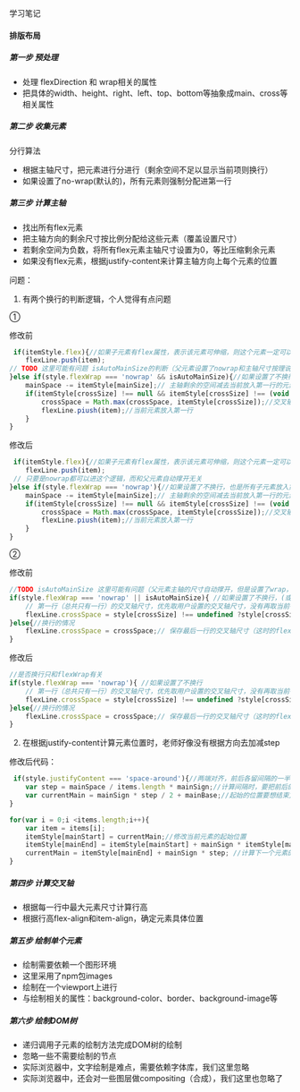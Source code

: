 学习笔记
#### 排版布局
##### 第一步 预处理
+ 处理 flexDirection 和 wrap相关的属性
+ 把具体的width、height、right、left、top、bottom等抽象成main、cross等相关属性

##### 第二步 收集元素
分行算法
+ 根据主轴尺寸，把元素进行分进行（剩余空间不足以显示当前项则换行）
+ 如果设置了no-wrap(默认的)，所有元素则强制分配进第一行

##### 第三步 计算主轴
+ 找出所有flex元素
+ 把主轴方向的剩余尺寸按比例分配给这些元素（覆盖设置尺寸）
+ 若剩余空间为负数，将所有flex元素主轴尺寸设置为0，等比压缩剩余元素
+ 如果没有flex元素，根据justify-content来计算主轴方向上每个元素的位置

问题：
1. 有两个换行的判断逻辑，个人觉得有点问题

①

修改前
```js
 if(itemStyle.flex){//如果子元素有flex属性，表示该元素可伸缩，则这个元素一定可以放进第一行，不管剩余多少空间
    flexLine.push(item);
// TODO 这里可能有问题 isAutoMainSize的判断（父元素设置了nowrap和主轴尺寸按理说也能进这个逻辑才对）
}else if(style.flexWrap === 'nowrap' && isAutoMainSize){//如果设置了不换行，并且父元素没有设置主轴尺寸，也是所有子元素放入第一行
    mainSpace -= itemStyle[mainSize];// 主轴剩余的空间减去当前放入第一行的元素主轴尺寸
    if(itemStyle[crossSize] !== null && itemStyle[crossSize] !== (void 0)){//如果子元素在交叉轴方向有设置尺寸
        crossSpace = Math.max(crossSpace, itemStyle[crossSize]);//交叉轴的空间取子元素交叉轴方向的尺寸最大的
        flexLine.piush(item);//当前元素放入第一行
    }
} 
```
修改后
```js
 if(itemStyle.flex){//如果子元素有flex属性，表示该元素可伸缩，则这个元素一定可以放进第一行，不管剩余多少空间
    flexLine.push(item);
 // 只要是nowrap都可以进这个逻辑，而和父元素自动撑开无关
}else if(style.flexWrap === 'nowrap'){//如果设置了不换行，也是所有子元素放入第一行
    mainSpace -= itemStyle[mainSize];// 主轴剩余的空间减去当前放入第一行的元素主轴尺寸
    if(itemStyle[crossSize] !== null && itemStyle[crossSize] !== (void 0)){//如果子元素在交叉轴方向有设置尺寸
        crossSpace = Math.max(crossSpace, itemStyle[crossSize]);//交叉轴的空间取子元素交叉轴方向的尺寸最大的
        flexLine.piush(item);//当前元素放入第一行
    }
} 
```
②

修改前
```js
//TODO isAutoMainSize 这里可能有问题（父元素主轴的尺寸自动撑开，但是设置了wrap，按理说不能进这个逻辑才对,只要设置了wrap，就会出现多行的情况）
if(style.flexWrap === 'nowrap' || isAutoMainSize){ //如果设置了不换行，(或者主轴的尺寸自动撑开) 
    // 第一行（总共只有一行）的交叉轴尺寸，优先取用户设置的交叉轴尺寸，没有再取当前行最大子元素的交叉轴尺寸
    flexLine.crossSpace = style[crossSize] !== undefined ?style[crossSize] : crossSpace
}else{//换行的情况
    flexLine.crossSpace = crossSpace;// 保存最后一行的交叉轴尺寸（这时的flexLine对应多行中最后一行的容器）
}
```
修改后
```js
//是否换行只和flexWrap有关
if(style.flexWrap === 'nowrap'){ //如果设置了不换行
    // 第一行（总共只有一行）的交叉轴尺寸，优先取用户设置的交叉轴尺寸，没有再取当前行最大子元素的交叉轴尺寸
    flexLine.crossSpace = style[crossSize] !== undefined ?style[crossSize] : crossSpace
}else{//换行的情况
    flexLine.crossSpace = crossSpace;// 保存最后一行的交叉轴尺寸（这时的flexLine对应多行中最后一行的容器）
}
```
2. 在根据justify-content计算元素位置时，老师好像没有根据方向去加减step

修改后代码：
```js
 if(style.justifyContent === 'space-around'){//两端对齐，前后各留间隔的一半
    var step = mainSpace / items.length * mainSign;//计算间隔时，要把前后的间隔一起算上，总共有元素数量个间隔，平分
    var currentMain = mainSign * step / 2 + mainBase;//起始的位置要想结束方向偏移1/2间隔（最后剩余的也正好是1/2间隔）
}

for(var i = 0;i <items.length;i++){
    var item = items[i];
    itemStyle[mainStart] = currentMain;//修改当前元素的起始位置
    itemStyle[mainEnd] = itemStyle[mainStart] + mainSign * itemStyle[mainSize];//修改当前元素的结束位置（起始坐标 加上/减去 主轴尺寸）
    currentMain = itemStyle[mainEnd] + mainSign * step; //计算下一个元素的起始位置，要考虑到间隔和方向
}
```

##### 第四步 计算交叉轴

+ 根据每一行中最大元素尺寸计算行高
+ 根据行高flex-align和item-align，确定元素具体位置

##### 第五步 绘制单个元素

+ 绘制需要依赖一个图形环境
+ 这里采用了npm包images
+ 绘制在一个viewport上进行
+ 与绘制相关的属性：background-color、border、background-image等

##### 第六步 绘制DOM树

+ 递归调用子元素的绘制方法完成DOM树的绘制
+ 忽略一些不需要绘制的节点
+ 实际浏览器中，文字绘制是难点，需要依赖字体库，我们这里忽略
+ 实际浏览器中，还会对一些图层做compositing（合成），我们这里也忽略了





